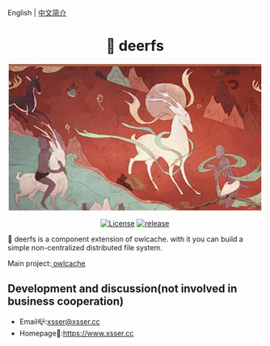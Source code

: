English | <a href="https://github.com/xssed/deerfs/blob/master/doc/README_zh.md" target="_blank">中文简介</a>

<div align="center">

# 🦌 deerfs

![Image text](https://github.com/xssed/deerfs/blob/master/doc/assets/deer.jpg?raw=true)

[![License](https://img.shields.io/github/license/xssed/deerfs.svg)](https://github.com/xssed/deerfs/blob/master/LICENSE)
[![release](https://img.shields.io/github/release/xssed/deerfs.svg?style=popout-square)](https://github.com/xssed/deerfs/releases)

</div>

 🦌 deerfs is a component extension of owlcache. with it you can build a simple non-centralized distributed file system.     

  Main project:<a href="https://github.com/xssed/owlcache" target="_blank"> owlcache</a>     


## Development and discussion(not involved in business cooperation)
- Email📪:xsser@xsser.cc
- Homepage🛀:https://www.xsser.cc



